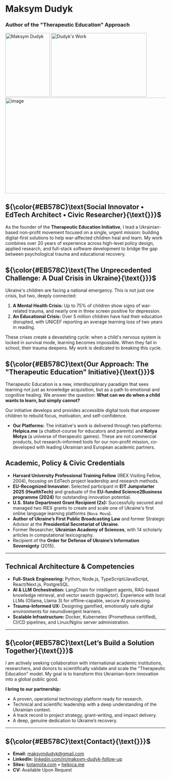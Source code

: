 # Maksym Dudyk
### Author of the "Therapeutic Education" Approach

<p align="left">
  <img src="https://github.com/Helpico/Helpico/assets/32806311/9dfc44d0-bcbe-43a1-8a73-9425f15224db" alt="Maksym Dudyk" width="140" height="200">
  <img src="https://github.com/user-attachments/assets/e08934f8-8ac6-40c8-9c0d-47a0b5c76d61" alt="Dudyk's Work" width="300" height="200">
  <img width="527" height="301" alt="image" src="https://github.com/user-attachments/assets/bad8f235-048f-4c33-bd70-52af2b611433" />
</p>

## ${\color{#EB578C}\text{Social Innovator • EdTech Architect • Civic Researcher}{\text{}}}$


As the founder of the **Therapeutic Education Initiative**, I lead a Ukrainian-based non-profit movement focused on a single, urgent mission: building digital-first solutions to help war-affected children heal and learn. My work combines over 20 years of experience across high-level policy design, applied research, and full-stack software development to bridge the gap between psychological trauma and educational recovery.


## ${\color{#EB578C}\text{The Unprecedented Challenge: A Dual Crisis in Ukraine}{\text{}}}$

Ukraine's children are facing a national emergency. This is not just one crisis, but two, deeply connected:

1.  **A Mental Health Crisis:** Up to 75% of children show signs of war-related trauma, and nearly one in three screen positive for depression.
2.  **An Educational Crisis:** Over 5 million children have had their education disrupted, with UNICEF reporting an average learning loss of two years in reading.

These crises create a devastating cycle: when a child's nervous system is locked in survival mode, learning becomes impossible. When they fail in school, their trauma deepens. My work is dedicated to breaking this cycle.

## ${\color{#EB578C}\text{Our Approach: The "Therapeutic Education" Initiative}{\text{}}}$

Therapeutic Education is a new, interdisciplinary paradigm that sees learning not just as knowledge acquisition, but as a path to emotional and cognitive healing. We answer the question: **What can we do when a child wants to learn, but simply cannot?**

Our initiative develops and provides accessible digital tools that empower children to rebuild focus, motivation, and self-confidence.

*   **Our Platforms:** The initiative's work is delivered through two platforms: **Helpica.me** (a chatbot-course for educators and parents) and **Kotya Motya** (a universe of therapeutic games). These are not commercial products, but research-informed tools for our non-profit mission, co-developed with leading Ukrainian and European academic partners.


## Academic, Policy & Civic Credentials

*   **Harvard University Professional Training Fellow** (IREX Visiting Fellow, 2004), focusing on EdTech project leadership and research methods.
*   **EU-Recognized Innovator:** Selected participant in **EIT Jumpstarter 2025 (HealthTech)** and graduate of the **EU-funded Science2Business programme (2024)** for outstanding innovation potential.
*   **U.S. State Department Grant Recipient (2x):** Successfully secured and managed two IREX grants to create and scale one of Ukraine's first online language learning platforms (`Nova Mova`).
*   **Author of Ukraine’s First Public Broadcasting Law** and former Strategic Advisor at the **Presidential Secretariat of Ukraine**.
*   Former Researcher, **Ukrainian Academy of Sciences**, with 14 scholarly articles in computational lexicography.
*   Recipient of the **Order for Defense of Ukraine’s Information Sovereignty** (2015).

---

## Technical Architecture & Competencies

*   **Full-Stack Engineering:** Python, Node.js, TypeScript/JavaScript, React/Next.js, PostgreSQL.
*   **AI & LLM Orchestration:** LangChain for intelligent agents, RAG-based knowledge retrieval, and vector search (pgvector). Experience with local LLMs (Ollama, Llama 3) for offline-capable, secure AI processing.
*   **Trauma-Informed UX:** Designing gamified, emotionally safe digital environments for neurodivergent learners.
*   **Scalable Infrastructure:** Docker, Kubernetes (Prometheus certified), CI/CD pipelines, and Linux/Nginx server administration.

---

## ${\color{#EB578C}\text{Let’s Build a Solution Together}{\text{}}}$

I am actively seeking collaboration with international academic institutions, researchers, and donors to scientifically validate and scale the "Therapeutic Education" model. My goal is to transform this Ukrainian-born innovation into a global public good.

**I bring to our partnership:**
*   A proven, operational technology platform ready for research.
*   Technical and scientific leadership with a deep understanding of the Ukrainian context.
*   A track record in project strategy, grant-writing, and impact delivery.
*   A deep, genuine dedication to Ukraine’s recovery.

---

## ${\color{#EB578C}\text{Contact}{\text{}}}$

*   **Email:** maksymdudyk@gmail.com
*   **LinkedIn:** [linkedin.com/in/maksym-dudyk-follow-up](https://linkedin.com/in/maksym-dudyk-follow-up)
*   **Sites:** [kotamota.com](https://kotamota.com) • [helpica.me](https://helpica.me)
*   **CV:** Available Upon Request

